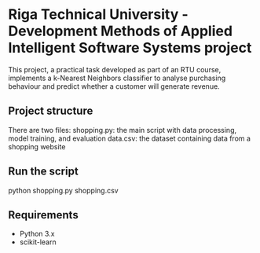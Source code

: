 # Riga Technical University - Development Methods of Applied Intelligent Software Systems project
This project, a practical task developed as part of an RTU course, implements a k-Nearest Neighbors classifier to analyse purchasing behaviour and predict whether a customer will generate revenue. 


## Project structure 
There are two files:
shopping.py: the main script with data processing, model training, and evaluation
data.csv: the dataset containing data from a shopping website


## Run the script
python shopping.py shopping.csv


## Requirements
- Python 3.x
- scikit-learn
